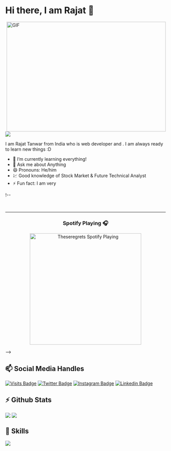<h1>Hi there, I am Rajat 👋</h1>

<img align="right" alt="GIF" src="https://www.aalpha.net/wp-content/uploads/2020/12/full-stack-development.gif" width="500" height="345" />
 
 ![](https://komarev.com/ghpvc/?username=your-github-GetRajatTanwar)

I am Rajat Tanwar from India who is web developer and . I am always ready to learn new things :D <br>
- 🌱 I’m currently learning everything!
- 💬 Ask me about Anything
- 😄 Pronouns: He/him
- 💹 Good knowledge of Stock Market & Future Technical Analyst
- ⚡ Fun fact: I am very <br>


!-- <div align='center'>

<br />
 <hr/>
 
 ### Spotify Playing 🎧

[<img src="https://open.spotify.com/track/6Knv6wdA0luoMUuuoYi2i1?si=efe65769a8394d5c" alt="Theseregrets Spotify Playing" width="350" />](https://open.spotify.com/user/53cuaxr9ty26r6ze7msorj288)

</div>

 -->

<h2>📫 Social Media Handles</h2>

[![Visits Badge](https://badges.pufler.dev/visits/GetRajatTanwar/GetRajatTanwar)](https:GetRajatTanwar.dev)
[![Twitter Badge](https://img.shields.io/badge/Twitter-Profile-informational?style=flat&logo=twitter&logoColor=white&color=1CA2F1)](https://twitter.com/007rajat_tanwar)
[![Instagram Badge](https://img.shields.io/badge/Instagram-Profile-informational?style=flat&logo=instagram&logoColor=white&color=0D76A8)](https://www.instagram.com/__the.ambivert.kid__/)
[![Linkedin Badge](https://img.shields.io/badge/Linkedin-Profile-informational?style=flat&logo=linkedin&logoColor=white&color=0D76A8)](https://www.linkedin.com/in/getrajattanwar-01//)


<h2>⚡ Github Stats</h2>

<img align="center" src="https://github-readme-stats.vercel.app/api/top-langs/?username=GetRajatTanwar&theme=dark" />
<img align="center" src="https://github-readme-stats.vercel.app/api/?username=GetRajatTanwar&theme=dark" />

<h2>💬 Skills</h2>

![](https://img.shields.io/badge/Code-Python-informational?style=flat&logo=python&logoColor=white&color=4AB197)
